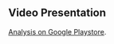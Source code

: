 ## Video Presentation  

[Analysis on Google Playstore](https://drive.google.com/file/d/1ZbdLtcx6JqeR6BIWuxxb9aFeUqPgkVbK/view?usp=sharing).
